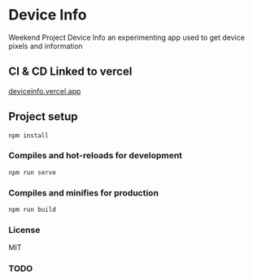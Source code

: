 # Device Info

Weekend Project Device Info an experimenting app used to get device pixels and information

## CI & CD Linked to vercel 
[deviceinfo.vercel.app](http://deviceinfo.vercel.app)

## Project setup
```
npm install
```

### Compiles and hot-reloads for development
```
npm run serve
```

### Compiles and minifies for production
```
npm run build
```

### License 
MIT

### TODO

